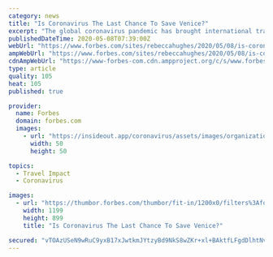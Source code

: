 ```yaml
---
category: news
title: "Is Coronavirus The Last Chance To Save Venice?"
excerpt: "The global coronavirus pandemic has brought international travel to a standstill and, despite a tentative easing of lockdown measures in Italy, it’s clear that the swarms of tourists Venice once had won’t return for a while."
publishedDateTime: 2020-05-08T07:39:00Z
webUrl: "https://www.forbes.com/sites/rebeccahughes/2020/05/08/is-coronavirus-the-last-chance-to-save-venice/"
ampWebUrl: "https://www.forbes.com/sites/rebeccahughes/2020/05/08/is-coronavirus-the-last-chance-to-save-venice/amp/"
cdnAmpWebUrl: "https://www-forbes-com.cdn.ampproject.org/c/s/www.forbes.com/sites/rebeccahughes/2020/05/08/is-coronavirus-the-last-chance-to-save-venice/amp/"
type: article
quality: 105
heat: 105
published: true

provider:
  name: Forbes
  domain: forbes.com
  images:
    - url: "https://insideout.app/coronavirus/assets/images/organizations/forbes.com-50x50.jpg"
      width: 50
      height: 50

topics:
  - Travel Impact
  - Coronavirus

images:
  - url: "https://thumbor.forbes.com/thumbor/fit-in/1200x0/filters%3Aformat%28jpg%29/https%3A%2F%2Fspecials-images.forbesimg.com%2Fimageserve%2F1210956298%2F0x0.jpg"
    width: 1199
    height: 899
    title: "Is Coronavirus The Last Chance To Save Venice?"

secured: "vTOAzUSeN9wRuC9yxB17xJwtkmJYtzyBd9NkS8wZKr+xl+BAktfLFgdDlhtNvrQDzDcGXstRQJv8dQg+TiwXE6ZkpM6Ak9MtQCRe5hhQi5ElhoskwRhogmQPsZxLm5+DywD8d8IRhuwtIr5ql97QXNFRERNgTkCNgKJODH6E2NlXW9EDPAn0pTvg4YDvejxcBOksMYPisju7m2htDX86eWv1WsmjCdl92YYRp+Ek8iz8YfOAw+pgLp0lGo5ZeI7wIuOyIIZUTlA2R1IMnur47uXdIRQ44pkbql1NE+Z/nbcR1upRy9K9gfjJwbsPWv0w;rvZXrcWzRDfv2sPDgRAQ/w=="
---
```


